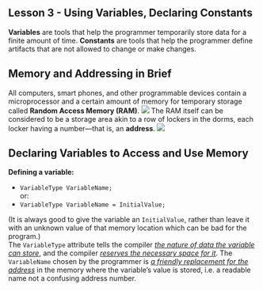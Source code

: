 ## Lesson 3 - Using Variables, Declaring Constants
**Variables** are tools that help the programmer temporarily store data for a finite amount of time. **Constants** are tools that help the programmer define artifacts that are not allowed to change or make changes.  

## Memory and Addressing in Brief 
All computers, smart phones, and other programmable devices contain a microprocessor and a certain amount of memory for temporary storage called **Random Access Memory (RAM)**. 
![](https://github.com/Huixxi/Fast-C-plus-plus/blob/master/images/what_is_ram.png)
The RAM itself can be considered to be a storage area akin to a row of lockers in the dorms, each locker having a number—that is, an **address**.
![](https://github.com/Huixxi/Fast-C-plus-plus/blob/master/images/ram_address.png)

## Declaring Variables to Access and Use Memory
**Defining a variable:**  
* `VariableType VariableName;`   
or:  
* `VariableType VariableName = InitialValue;`

(It is always good to give the variable an `InitialValue`, rather than leave it with an unknown value of that memory location which can be bad for the program.)  
The `VariableType` attribute tells the compiler <u>*the nature of data the variable can store*</u>, and the compiler <u>*reserves the necessary space for it*</u>. The `VariableName` chosen by the programmer is <u>*a friendly replacement for the address*</u> in the memory where the variable’s value is stored, i.e. a readable name not a confusing address number.

